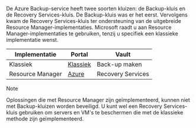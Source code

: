 De Azure Backup-service heeft twee soorten kluizen: de Backup-kluis en de Recovery Services-kluis. De Backup-kluis was er het eerst. Vervolgens kwam de Recovery Services-kluis ter ondersteuning van de uitgebreide Resource Manager-implementaties. Microsoft raadt u aan Resource Manager-implementaties te gebruiken, tenzij u specifiek een klassieke implementatie wenst.

| **Implementatie** | **Portal** | **Vault** |
| --- | --- | --- |
| Klassiek |[Klassiek](https://manage.windowsazure.com) |Back-up maken |
| Resource Manager |[Azure](https://portal.azure.com) |Recovery Services |

> [!NOTE]
> Oplossingen die met Resource Manager zijn geïmplementeerd, kunnen niet met Backup-kluizen worden beveiligd. U kunt wel een Recovery Services-kluis gebruiken om servers en VM's te beschermen die met de klassieke methode zijn geïmplementeerd.  
> 
> 

